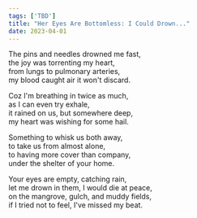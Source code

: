 ```yaml
---
tags: ['TBD']
title: "Her Eyes Are Bottomless: I Could Drown..."
date: 2023-04-01
---
```


The pins and needles drowned me fast,  
the joy was torrenting my heart,  
from lungs to pulmonary arteries,  
my blood caught air it won't discard.

Coz I'm breathing in twice as much,  
as I can even try exhale,  
it rained on us, but somewhere deep,  
my heart was wishing for some hail.

Something to whisk us both away,  
to take us from almost alone,  
to having more cover than company,  
under the shelter of your home.

Your eyes are empty, catching rain,  
let me drown in them, I would die at peace,  
on the mangrove, gulch, and muddy fields,  
if I tried not to feel, I've missed my beat.
